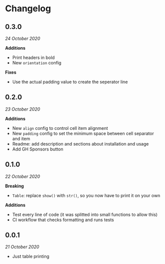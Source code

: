 # Changelog


## 0.3.0
_24 October 2020_

**Additions**
- Print headers in bold
- New `orientation` config 

**Fixes**
- Use the actual padding value to create the seperator line


## 0.2.0
_23 October 2020_

**Additions**
- New `align` config to control cell item alignment
- New `padding` config to set the minimum space between cell separator and item
- Readme: add description and sections about installation and usage 
- Add GH Sponsors button


## 0.1.0
_22 October 2020_

**Breaking**
- `Table`: replace `show()` with `str()`, so you now have to print it on your own

**Additions**
- Test every line of code (it was splitted into small functions to allow this)
- CI workflow that checks formatting and runs tests


## 0.0.1
_21 October 2020_

- Just table printing
